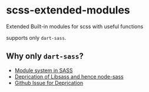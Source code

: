 # scss-extended-modules

Extended Built-in modules for scss with useful functions

supports only `dart-sass`.

## Why only `dart-sass`?

- [Module system in SASS](https://sass-lang.com/blog/the-module-system-is-launched)
- [Deprication of Libsass and hence node-sass](https://sass-lang.com/blog/libsass-is-deprecated)
- [Github Issue for Deprication](https://github.com/sass/node-sass/issues/2952)
